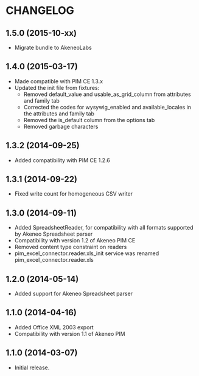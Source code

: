# CHANGELOG

## 1.5.0 (2015-10-xx)
 - Migrate bundle to AkeneoLabs

## 1.4.0 (2015-03-17)
 - Made compatible with PIM CE 1.3.x
 - Updated the init file from fixtures:
    - Removed default_value and usable_as_grid_column from attributes and family tab
    - Corrected the codes for wysywig_enabled and available_locales in the attributes and family tab
    - Removed the is_default column from the options tab
    - Removed garbage characters

## 1.3.2 (2014-09-25)
 - Added compatibility with PIM CE 1.2.6

## 1.3.1 (2014-09-22)
 - Fixed write count for homogeneous CSV writer

## 1.3.0 (2014-09-11)
 - Added SpreadsheetReader, for compatibility with all formats supported by Akeneo Spreadsheet parser
 - Compatibility with version 1.2 of Akeneo PIM CE
 - Removed content type constraint on readers
 - pim_excel_connector.reader.xls_init service was renamed pim_excel_connector.reader.xls

## 1.2.0 (2014-05-14)
- Added support for Akeneo Spreadsheet parser

## 1.1.0 (2014-04-16)
- Added Office XML 2003 export
- Compatibility with version 1.1 of Akeneo PIM

## 1.1.0 (2014-03-07)
 - Initial release.
